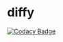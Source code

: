# diffy
[![Codacy Badge](https://api.codacy.com/project/badge/Grade/3963277da0904395be7f1200c93b3400)](https://app.codacy.com/app/ok100/diffy?utm_source=github.com&utm_medium=referral&utm_content=ok100/diffy&utm_campaign=Badge_Grade_Dashboard)
